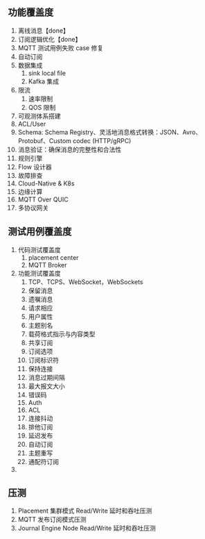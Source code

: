 ## 功能覆盖度
1. 离线消息【done】
2. 订阅逻辑优化【done】
3. MQTT 测试用例失败 case 修复
4. 自动订阅
5. 数据集成
   1. sink local file
   3. Kafka 集成
6. 限流
   1. 速率限制
   2. QOS 限制
7. 可观测体系搭建
8. ACL/User
9. Schema: Schema Registry、灵活地消息格式转换：JSON、Avro、Protobuf、Custom codec (HTTP/gRPC)
10. 消息验证：确保消息的完整性和合法性
11. 规则引擎
12. Flow 设计器
13. 故障排查
14. Cloud-Native & K8s
15. 边缘计算
16. MQTT Over QUIC
17. 多协议网关

## 测试用例覆盖度
1. 代码测试覆盖度
   1. placement center
   2. MQTT Broker
2. 功能测试覆盖度
   1. TCP、TCPS、WebSocket，WebSockets
   2. 保留消息
   3. 遗嘱消息
   4. 请求相应
   5. 用户属性
   6. 主题别名
   7. 载荷格式指示与内容类型
   8. 共享订阅
   9. 订阅选项
   10. 订阅标识符
   11. 保持连接
   12. 消息过期间隔
   13. 最大报文大小
   14. 错误码
   15. Auth
   16. ACL
   17. 连接抖动
   18. 排他订阅
   19. 延迟发布
   20. 自动订阅
   21. 主题重写
   22. 通配符订阅
3.

## 压测
1. Placement 集群模式 Read/Write 延时和吞吐压测
2. MQTT 发布订阅模式压测
3. Journal Engine Node Read/Write 延时和吞吐压测

